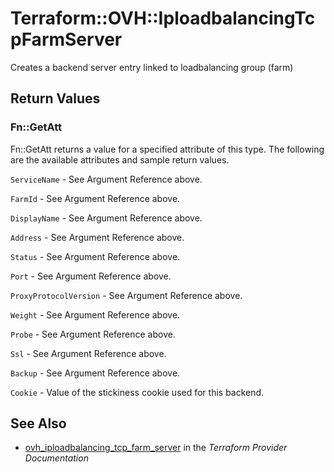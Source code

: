 # Terraform::OVH::IploadbalancingTcpFarmServer

Creates a backend server entry linked to loadbalancing group (farm)

## Return Values

### Fn::GetAtt

Fn::GetAtt returns a value for a specified attribute of this type. The following are the available attributes and sample return values.

`ServiceName` - See Argument Reference above.

`FarmId` - See Argument Reference above.

`DisplayName` - See Argument Reference above.

`Address` - See Argument Reference above.

`Status` - See Argument Reference above.

`Port` - See Argument Reference above.

`ProxyProtocolVersion` - See Argument Reference above.

`Weight` - See Argument Reference above.

`Probe` - See Argument Reference above.

`Ssl` - See Argument Reference above.

`Backup` - See Argument Reference above.

`Cookie` - Value of the stickiness cookie used for this backend.

## See Also

* [ovh_iploadbalancing_tcp_farm_server](https://www.terraform.io/docs/providers/ovh/r/iploadbalancing_tcp_farm_server.html) in the _Terraform Provider Documentation_